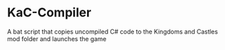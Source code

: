 # KaC-Compiler
A bat script that copies uncompiled C# code to the Kingdoms and Castles mod folder and  launches the game
